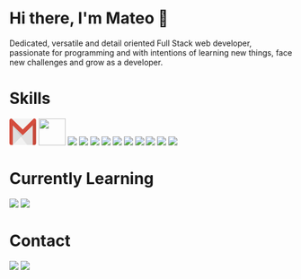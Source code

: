 # Hi there, I'm Mateo 👋

Dedicated, versatile and detail oriented Full Stack web developer, passionate for programming and with intentions of learning new things, face new challenges and grow as a developer.

# Skills
<img src="https://raw.githubusercontent.com/mateo-agl/mateo-agl/main/gmail.svg" width="48px" height="48px">
<img src="https://user-images.githubusercontent.com/88741491/147713960-c79db15e-9833-4a73-be12-a9c2b4c6988e.png" width="48px" height="48px">
<img src="https://user-images.githubusercontent.com/88741491/147713971-1306ad46-c056-455b-bc75-82454833fd58.png">
<img src="https://user-images.githubusercontent.com/88741491/147713977-4ad2d066-9efa-4d64-86ad-57c465f842df.png">
<img src="https://user-images.githubusercontent.com/88741491/147713985-59869349-be47-4abd-9c07-12bc24e67127.png">
<img src="https://user-images.githubusercontent.com/88741491/147714132-44a9fa54-c86e-48ff-b022-801afe969e72.png">
<img src="https://user-images.githubusercontent.com/88741491/147714139-db9831b0-6664-4777-bb77-adceb50ee9e6.png">
<img src="https://user-images.githubusercontent.com/88741491/147714144-a8351ca7-974f-4870-9297-dd7ba91689c4.png">
<img src="https://user-images.githubusercontent.com/88741491/147714149-049a991b-aef6-4049-b794-e5a8d957ed9e.png">
<img src="https://user-images.githubusercontent.com/88741491/147714154-a654ff2f-dc0f-4843-8b49-8c96ed1057ee.png">
<img src="https://user-images.githubusercontent.com/88741491/147714177-8b840c86-dca3-4ce9-a86e-cc8c1764f701.png">
<img src="https://user-images.githubusercontent.com/88741491/147714188-8c26cb92-8701-45fb-b02c-2ccb7f6fcb1b.png">

# Currently Learning
<img src="https://user-images.githubusercontent.com/88741491/147714481-3acf201e-af5b-4cf3-aa99-2dd6c23bae6f.png">
<img src="https://user-images.githubusercontent.com/88741491/147714484-9cac2680-5c9b-4a6e-bc32-92be8c7d1a70.png">

# Contact
<a href="mailto:aguilarmateo.1604@gmail.com"><img src="https://user-images.githubusercontent.com/88741491/147714574-e0d32906-2de1-42e9-9c31-50054ee4106c.png"></a>
<a href="https://www.linkedin.com/in/mateo-aguilar-058b791a8/" target="_blank"><img src="https://user-images.githubusercontent.com/88741491/147714579-cb20d400-ddb6-4ef9-bc96-4cb8bf5ecb21.png"></a>
